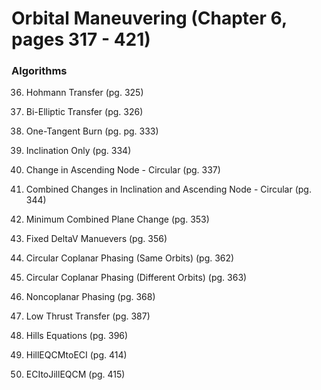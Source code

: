 # Orbital Maneuvering (Chapter 6, pages 317 - 421)

### Algorithms

36. Hohmann Transfer (pg. 325)

37. Bi-Elliptic Transfer (pg. 326)

38. One-Tangent Burn (pg. pg. 333)

39. Inclination Only (pg. 334)

40. Change in Ascending Node - Circular (pg. 337)

41. Combined Changes in Inclination and Ascending Node - Circular (pg. 344)

42. Minimum Combined Plane Change (pg. 353)

43. Fixed DeltaV Manuevers (pg. 356)

44. Circular Coplanar Phasing (Same Orbits) (pg. 362)

45. Circular Coplanar Phasing (Different Orbits) (pg. 363)

46. Noncoplanar Phasing (pg. 368)

47. Low Thrust Transfer (pg. 387)

48. Hills Equations (pg. 396)

49. HillEQCMtoECI (pg. 414)

50. ECItoJillEQCM (pg. 415)
